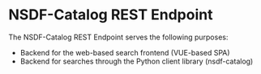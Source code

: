 # NSDF-Catalog REST Endpoint

The NSDF-Catalog REST Endpoint serves the following purposes:
 * Backend for the web-based search frontend (VUE-based SPA)
 * Backend for searches through the Python client library (nsdf-catalog)
